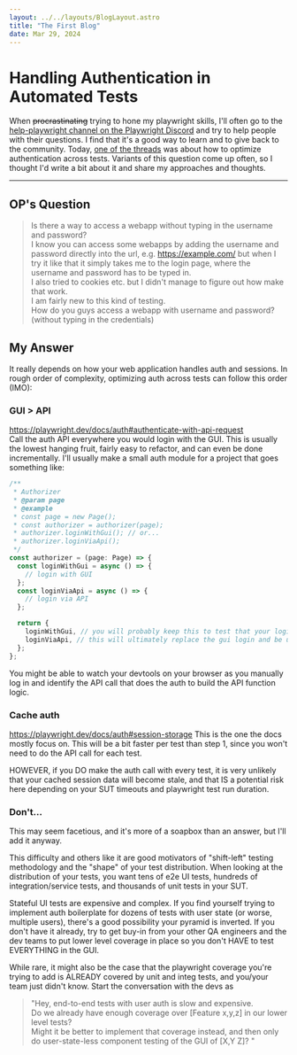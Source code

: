 ```yaml
---
layout: ../../layouts/BlogLayout.astro
title: "The First Blog"
date: Mar 29, 2024
---
```

# Handling Authentication in Automated Tests

When ~~procrastinating~~ trying to hone my playwright skills, I'll often go to the [help-playwright channel on the Playwright Discord](https://discord.gg/playwright) and try to help people with their questions. I find that it's a good way to learn and to give back to the community. Today, [one of the threads](https://discord.com/channels/807756831384403968/1222663331962159134) was about how to optimize authentication across tests. Variants of this question come up often, so I thought I'd write a bit about it and share my approaches and thoughts.

---

## OP's Question
> Is there a way to access a webapp without typing in the username and password?  
I know you can access some webapps by adding the username and password directly into the url, e.g. https://example.com/ but when I try it like that it simply takes me to the login page, where the username and password has to be typed in.  
I also tried to cookies etc. but I didn't manage to figure out how make that work.  
I am fairly new to this kind of testing.  
How do you guys access a webapp with username and password? (without typing in the credentials)  

## My Answer

It really depends on how your web application handles auth and sessions.
In rough order of complexity, optimizing auth across tests can follow this order (IMO):

### GUI > API  
https://playwright.dev/docs/auth#authenticate-with-api-request  
Call the auth API everywhere you would login with the GUI. This is usually the lowest hanging fruit, fairly easy to refactor, and can even be done incrementally.  I'll usually make a small auth module for a project that goes something like:
```ts
/**
 * Authorizer
 * @param page
 * @example
 * const page = new Page();
 * const authorizer = authorizer(page);
 * authorizer.loginWithGui(); // or...
 * authorizer.loginViaApi();
 */
const authorizer = (page: Page) => {
  const loginWithGui = async () => {
    // login with GUI
  };
  const loginViaApi = async () => {
    // login via API
  };

  return {
    loginWithGui, // you will probably keep this to test that your login form works for users
    loginViaApi, // this will ultimately replace the gui login and be used everywhere else.
  };
};
```

You might be able to watch your devtools on your browser as you manually log in and identify the API call that does the auth to build the API function logic.

### Cache auth
https://playwright.dev/docs/auth#session-storage
This is the one the docs mostly focus on. This will be a bit faster per test than step 1, since you won't need to do the API call for each test. 

HOWEVER, if you DO make the auth call with every test, it is very unlikely that your cached session data will become stale, and that IS a potential risk here depending on your SUT timeouts and playwright test run duration.

### Don't...
This may seem facetious, and it's more of a soapbox than an answer, but I'll add it anyway. 

This difficulty and others like it are good motivators of "shift-left" testing methodology and the "shape" of your test distribution. When looking at the distribution of your tests, you want tens of e2e UI tests, hundreds of integration/service tests, and thousands of unit tests in your SUT.  

Stateful UI tests are expensive and complex. If you find yourself trying to implement auth boilerplate for dozens of tests with user state (or worse, multiple users), there's a good possibility your pyramid is inverted. If you don't have it already, try to get buy-in from your other QA engineers and the dev teams to put lower level coverage in place so you don't HAVE to test EVERYTHING in the GUI.

While rare, it might also be the case that the playwright coverage you're trying to add is ALREADY covered by unit and integ tests, and you/your team just didn't know. Start the conversation with the devs as 
> "Hey, end-to-end tests with user auth is slow and expensive.  
> Do we already have enough coverage over [Feature x,y,z] in our lower level tests?   
> Might it be better to implement that coverage instead, and then only do user-state-less component testing of the GUI of [X,Y Z]? "
